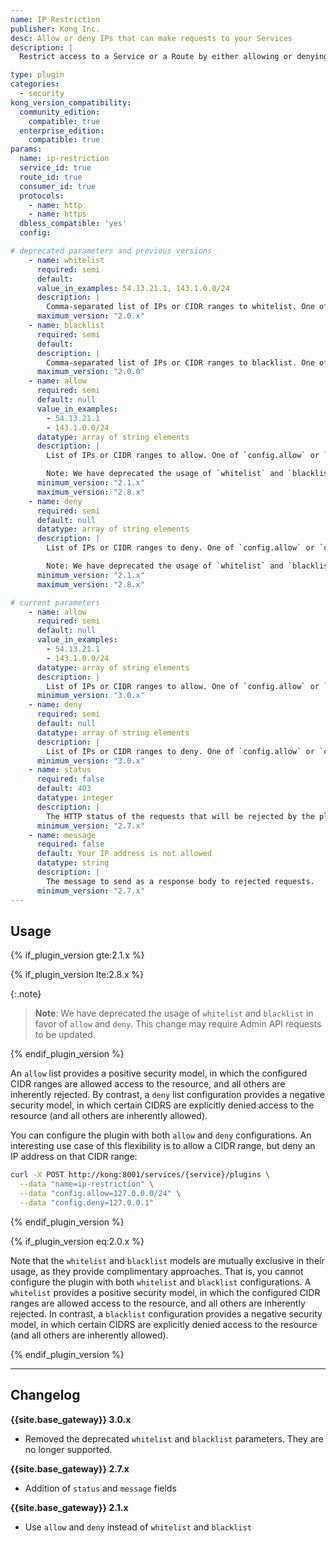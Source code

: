 ```yaml
---
name: IP Restriction
publisher: Kong Inc.
desc: Allow or deny IPs that can make requests to your Services
description: |
  Restrict access to a Service or a Route by either allowing or denying IP addresses. Single IPs, multiple IPs, or ranges in [CIDR notation](https://en.wikipedia.org/wiki/Classless_Inter-Domain_Routing#CIDR_notation) like `10.10.10.0/24` can be used. The plugin supports IPv4 and IPv6 addresses.

type: plugin
categories:
  - security
kong_version_compatibility:
  community_edition:
    compatible: true
  enterprise_edition:
    compatible: true
params:
  name: ip-restriction
  service_id: true
  route_id: true
  consumer_id: true
  protocols:
    - name: http
    - name: https
  dbless_compatible: 'yes'
  config:

# deprecated parameters and previous versions
    - name: whitelist
      required: semi
      default:
      value_in_examples: 54.13.21.1, 143.1.0.0/24
      description: |
        Comma-separated list of IPs or CIDR ranges to whitelist. One of `config.whitelist` or `config.blacklist` must be specified.
      maximum_version: "2.0.x"
    - name: blacklist
      required: semi
      default:
      description: |
        Comma-separated list of IPs or CIDR ranges to blacklist. One of `config.whitelist` or `config.blacklist` must be specified.
      maximum_version: "2.0.0"
    - name: allow
      required: semi
      default: null
      value_in_examples:
        - 54.13.21.1
        - 143.1.0.0/24
      datatype: array of string elements
      description: |
        List of IPs or CIDR ranges to allow. One of `config.allow` or `config.deny` must be specified.

        Note: We have deprecated the usage of `whitelist` and `blacklist` in favor of `allow` and `deny`.  
      minimum_version: "2.1.x"
      maximum_version: "2.8.x"
    - name: deny
      required: semi
      default: null
      datatype: array of string elements
      description: |
        List of IPs or CIDR ranges to deny. One of `config.allow` or `config.deny` must be specified.

        Note: We have deprecated the usage of `whitelist` and `blacklist` in favor of `allow` and `deny`.  
      minimum_version: "2.1.x"
      maximum_version: "2.8.x"

# current parameters
    - name: allow
      required: semi
      default: null
      value_in_examples:
        - 54.13.21.1
        - 143.1.0.0/24
      datatype: array of string elements
      description: |
        List of IPs or CIDR ranges to allow. One of `config.allow` or `config.deny` must be specified.
      minimum_version: "3.0.x"
    - name: deny
      required: semi
      default: null
      datatype: array of string elements
      description: |
        List of IPs or CIDR ranges to deny. One of `config.allow` or `config.deny` must be specified.
      minimum_version: "3.0.x"
    - name: status
      required: false
      default: 403
      datatype: integer
      description: |
        The HTTP status of the requests that will be rejected by the plugin.
      minimum_version: "2.7.x"
    - name: message
      required: false
      default: Your IP address is not allowed
      datatype: string
      description: |
        The message to send as a response body to rejected requests.
      minimum_version: "2.7.x"
---
```

## Usage

{% if_plugin_version gte:2.1.x %}

{% if_plugin_version lte:2.8.x %}

{:.note}
> **Note**: We have deprecated the usage of `whitelist` and `blacklist` in favor of `allow` and `deny`. This change may require Admin API requests to be updated.

{% endif_plugin_version %}

An `allow` list provides a positive security model, in which the configured CIDR ranges are allowed access to the resource, and all others are inherently rejected. By contrast, a `deny` list configuration provides a negative security model, in which certain CIDRS are explicitly denied access to the resource (and all others are inherently allowed).

You can configure the plugin with both `allow` and `deny` configurations. An interesting use case of this flexibility is to allow a CIDR range, but deny an IP address on that CIDR range:

```bash
curl -X POST http://kong:8001/services/{service}/plugins \
  --data "name=ip-restriction" \
  --data "config.allow=127.0.0.0/24" \
  --data "config.deny=127.0.0.1"
```
{% endif_plugin_version %}

{% if_plugin_version eq:2.0.x %}

Note that the `whitelist` and `blacklist` models are mutually exclusive in their usage, as they provide complimentary approaches. That is, you cannot configure the plugin with both `whitelist` and `blacklist` configurations. A `whitelist` provides a positive security model, in which the configured CIDR ranges are allowed access to the resource, and all others are inherently rejected. In contrast, a `blacklist` configuration provides a negative security model, in which certain CIDRS are explicitly denied access to the resource (and all others are inherently allowed).

{% endif_plugin_version %}

---

## Changelog

**{{site.base_gateway}} 3.0.x**
- Removed the deprecated `whitelist` and `blacklist` parameters.
They are no longer supported.

**{{site.base_gateway}} 2.7.x**
- Addition of `status` and `message` fields

**{{site.base_gateway}} 2.1.x**
- Use `allow` and `deny` instead of `whitelist` and `blacklist`
